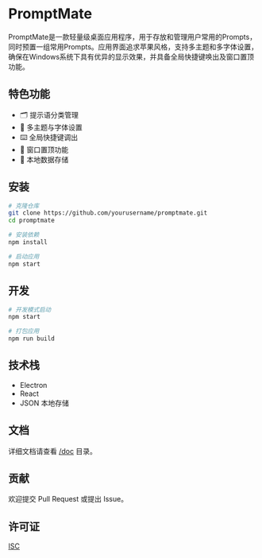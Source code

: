 # PromptMate

PromptMate是一款轻量级桌面应用程序，用于存放和管理用户常用的Prompts，同时预置一组常用Prompts。应用界面追求苹果风格，支持多主题和多字体设置，确保在Windows系统下具有优异的显示效果，并具备全局快捷键唤出及窗口置顶功能。

## 特色功能

- 🗂️ 提示语分类管理
- 🎨 多主题与字体设置
- ⌨️ 全局快捷键调出
- 📌 窗口置顶功能
- 💾 本地数据存储

## 安装

```bash
# 克隆仓库
git clone https://github.com/yourusername/promptmate.git
cd promptmate

# 安装依赖
npm install

# 启动应用
npm start
```

## 开发

```bash
# 开发模式启动
npm start

# 打包应用
npm run build
```

## 技术栈

- Electron
- React
- JSON 本地存储

## 文档

详细文档请查看 [/doc](./doc) 目录。

## 贡献

欢迎提交 Pull Request 或提出 Issue。

## 许可证

[ISC](LICENSE) 